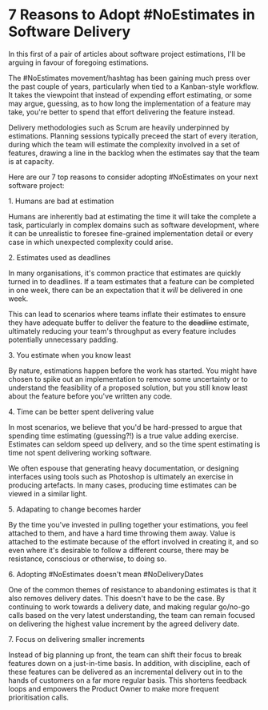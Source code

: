 # 7 Reasons to Adopt #NoEstimates in Software Delivery

In this first of a pair of articles about software project estimations, I'll be arguing in favour of foregoing estimations.

The #NoEstimates movement/hashtag has been gaining much press over the past couple of years, particularly when tied to a Kanban-style workflow. It takes the viewpoint that instead of expending effort estimating, or some may argue, guessing, as to how long the implementation of a feature may take, you're better to spend that effort delivering the feature instead.

Delivery methodologies such as Scrum are heavily underpinned by estimations. Planning sessions typically preceed the start of every iteration, during which the team will estimate the complexity involved in a set of features, drawing a line in the backlog when the estimates say that the team is at capacity.

Here are our 7 top reasons to consider adopting #NoEstimates on your next software project:


1\. Humans are bad at estimation

Humans are inherently bad at estimating the time it will take the complete a task, particularly in complex domains such as software development, where it can be unrealistic to foresee fine-grained implementation detail or every case in which unexpected complexity could arise.


2\. Estimates used as deadlines

In many organisations, it's common practice that estimates are quickly turned in to deadlines. If a team estimates that a feature can be completed in one week, there can be an expectation that it *will* be delivered in one week.

This can lead to scenarios where teams inflate their estimates to ensure they have adequate buffer to deliver the feature to the ~~deadline~~ estimate, ultimately reducing your team's throughput as every feature includes potentially unnecessary padding.


3\. You estimate when you know least

By nature, estimations happen before the work has started. You might have chosen to spike out an implementation to remove some uncertainty or to understand the feasibility of a proposed solution, but you still know least about the feature before you've written any code.


4\. Time can be better spent delivering value

In most scenarios, we believe that you'd be hard-pressed to argue that spending time estimating (guessing?!) is a true value adding exercise. Estimates can seldom speed up delivery, and so the time spent estimating is time not spent delivering working software.

We often espouse that generating heavy documentation, or designing interfaces using tools such as Photoshop is ultimately an exercise in producing artefacts. In many cases, producing time estimates can be viewed in a similar light.


5\. Adapating to change becomes harder

By the time you've invested in pulling together your estimations, you feel attached to them, and have a hard time throwing them away. Value is attached to the estimate because of the effort involved in creating it, and so even where it's desirable to follow a different course, there may be resistance, conscious or otherwise, to doing so.


6\. Adopting #NoEstimates doesn't mean #NoDeliveryDates

One of the common themes of resistance to abandoning estimates is that it also removes delivery dates. This doesn't have to be the case. By continuing to work towards a delivery date, and making regular go/no-go calls based on the very latest understanding, the team can remain focused on delivering the highest value increment by the agreed delivery date.


7\. Focus on delivering smaller increments

Instead of big planning up front, the team can shift their focus to break features down on a just-in-time basis. In addition, with discipline, each of these features can be delivered as an incremental delivery out in to the hands of customers on a far more regular basis. This shortens feedback loops and empowers the Product Owner to make more frequent prioritisation calls.

